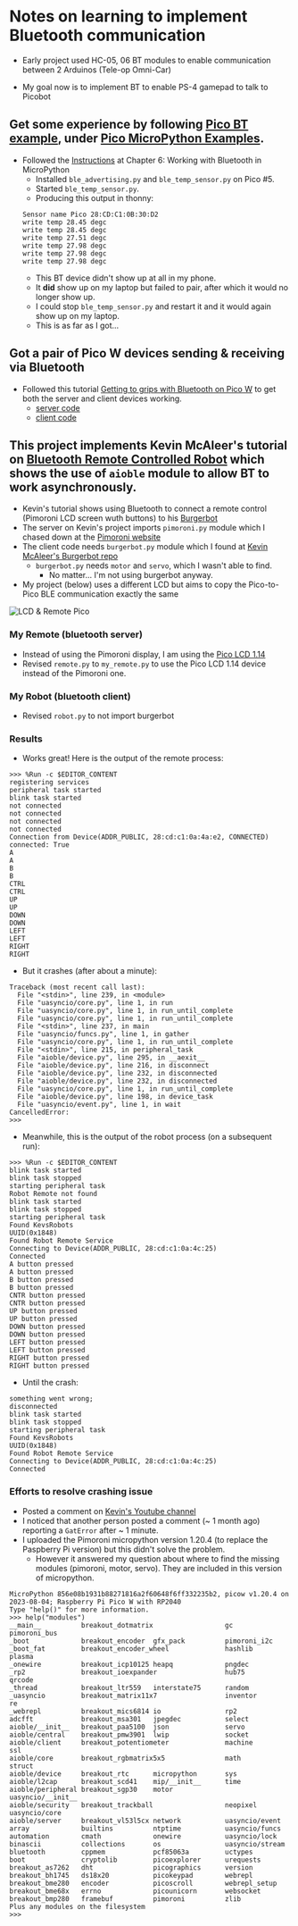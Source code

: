 # Notes on learning to implement Bluetooth communication

* Early project used HC-05, 06 BT modules to enable communication between 2 Arduinos (Tele-op Omni-Car)

* My goal now is to implement BT to enable PS-4 gamepad to talk to Picobot

## Get some experience by following [Pico BT example](https://github.com/raspberrypi/pico-micropython-examples/tree/master/bluetooth), under [Pico MicroPython Examples](https://github.com/raspberrypi/pico-micropython-examples/tree/master).
* Followed the [Instructions](https://datasheets.raspberrypi.com/picow/connecting-to-the-internet-with-pico-w.pdf) at Chapter 6: Working with Bluetooth in MicroPython
    * Installed `ble_advertising.py` and `ble_temp_sensor.py` on Pico #5.
    * Started `ble_temp_sensor.py`.
    * Producing this output in thonny:
    ```
    Sensor name Pico 28:CD:C1:0B:30:D2
    write temp 28.45 degc
    write temp 28.45 degc
    write temp 27.51 degc
    write temp 27.98 degc
    write temp 27.98 degc
    write temp 27.98 degc
    ```
    * This BT device didn't show up at all in my phone.
    * It **did** show up on my laptop but failed to pair, after which it would no longer show up.
    * I could stop `ble_temp_sensor.py` and restart it and it would again show up on my laptop.
    * This is as far as I got...

## Got a pair of Pico W devices sending & receiving via Bluetooth
* Followed this tutorial [Getting to grips with Bluetooth on Pico W](https://www.raspberrypi.com/news/getting-to-grips-with-bluetooth-on-pico-w/?unapproved=1593844&moderation-hash=c09434601e7bbf96b52f26fa1744316c#comment-1593844) to get both the server and client devices working.
    * [server code](https://github.com/raspberrypi/pico-micropython-examples/blob/master/bluetooth/picow_ble_temp_sensor.py)
    * [client code](https://github.com/raspberrypi/pico-micropython-examples/blob/master/bluetooth/picow_ble_temp_reader.py)

## This project implements Kevin McAleer's tutorial on [Bluetooth Remote Controlled Robot](https://www.kevsrobots.com/blog/bluetooth-remote.html) which shows the use of `aioble` module to allow BT to work asynchronously.
* Kevin's tutorial shows using Bluetooth to connect a remote control (Pimoroni LCD screen wuth buttons) to his [Burgerbot](https://github.com/kevinmcaleer/burgerbot)
* The server on Kevin's project imports  `pimoroni.py` module which I chased down at the [Pimoroni website](https://shop.pimoroni.com/products/motor-shim-for-pico?variant=39878468894803)
* The client code needs `burgerbot.py` module which I found at [Kevin McAleer's Burgerbot repo](https://github.com/kevinmcaleer/burgerbot)
    * `burgerbot.py` needs `motor` and `servo`, which I wasn't able to find.
        * No matter... I'm not using burgerbot anyway.
* My project (below) uses a different LCD but aims to copy the Pico-to-Pico BLE communication exactly the same

![LCD & Remote Pico](imgs/lcd_remote.jpg)

### My Remote (bluetooth server)
* Instead of using the Pimoroni display, I am using the [Pico LCD 1.14](https://www.waveshare.com/wiki/Pico-LCD-1.14#Download_Demo_codes)
* Revised `remote.py` to `my_remote.py` to use the Pico LCD 1.14 device instead of the Pimoroni one.

### My Robot (bluetooth client)
* Revised `robot.py` to not import burgerbot

### Results
* Works great! Here is the output of the remote process:

```
>>> %Run -c $EDITOR_CONTENT
registering services
peripheral task started
blink task started
not connected
not connected
not connected
not connected
Connection from Device(ADDR_PUBLIC, 28:cd:c1:0a:4a:e2, CONNECTED)
connected: True
A
A
B
B
CTRL
CTRL
UP
UP
DOWN
DOWN
LEFT
LEFT
RIGHT
RIGHT
```

* But it crashes (after about a minute):
```
Traceback (most recent call last):
  File "<stdin>", line 239, in <module>
  File "uasyncio/core.py", line 1, in run
  File "uasyncio/core.py", line 1, in run_until_complete
  File "uasyncio/core.py", line 1, in run_until_complete
  File "<stdin>", line 237, in main
  File "uasyncio/funcs.py", line 1, in gather
  File "uasyncio/core.py", line 1, in run_until_complete
  File "<stdin>", line 215, in peripheral_task
  File "aioble/device.py", line 295, in __aexit__
  File "aioble/device.py", line 216, in disconnect
  File "aioble/device.py", line 232, in disconnected
  File "aioble/device.py", line 232, in disconnected
  File "uasyncio/core.py", line 1, in run_until_complete
  File "aioble/device.py", line 198, in device_task
  File "uasyncio/event.py", line 1, in wait
CancelledError: 
>>> 
```
* Meanwhile, this is the output of the robot process (on a subsequent run):
```
>>> %Run -c $EDITOR_CONTENT
blink task started
blink task stopped
starting peripheral task
Robot Remote not found
blink task started
blink task stopped
starting peripheral task
Found KevsRobots
UUID(0x1848)
Found Robot Remote Service
Connecting to Device(ADDR_PUBLIC, 28:cd:c1:0a:4c:25)
Connected
A button pressed
A button pressed
B button pressed
B button pressed
CNTR button pressed
CNTR button pressed
UP button pressed
UP button pressed
DOWN button pressed
DOWN button pressed
LEFT button pressed
LEFT button pressed
RIGHT button pressed
RIGHT button pressed
```

* Until the crash:
```
something went wrong; 
disconnected
blink task started
blink task stopped
starting peripheral task
Found KevsRobots
UUID(0x1848)
Found Robot Remote Service
Connecting to Device(ADDR_PUBLIC, 28:cd:c1:0a:4c:25)
Connected
```

### Efforts to resolve crashing issue
* Posted a comment on [Kevin's Youtube channel](https://www.youtube.com/watch?v=-0wCtKz1l78)
* I noticed that another person posted a comment (~ 1 month ago) reporting a `GatError` after ~ 1 minute.
* I uploaded the Pimoroni micropython version 1.20.4 (to replace the Paspberry Pi version) but this didn't solve the problem.
    * However it answered my question about where to find the missing modules (pimoroni, motor, servo). They are included in this version of micropython.
```
MicroPython 856e08b1931b88271816a2f60648f6ff332235b2, picow v1.20.4 on 2023-08-04; Raspberry Pi Pico W with RP2040
Type "help()" for more information.
>>> help("modules")
__main__          breakout_dotmatrix                  gc                pimoroni_bus
_boot             breakout_encoder  gfx_pack          pimoroni_i2c
_boot_fat         breakout_encoder_wheel              hashlib           plasma
_onewire          breakout_icp10125 heapq             pngdec
_rp2              breakout_ioexpander                 hub75             qrcode
_thread           breakout_ltr559   interstate75      random
_uasyncio         breakout_matrix11x7                 inventor          re
_webrepl          breakout_mics6814 io                rp2
adcfft            breakout_msa301   jpegdec           select
aioble/__init__   breakout_paa5100  json              servo
aioble/central    breakout_pmw3901  lwip              socket
aioble/client     breakout_potentiometer              machine           ssl
aioble/core       breakout_rgbmatrix5x5               math              struct
aioble/device     breakout_rtc      micropython       sys
aioble/l2cap      breakout_scd41    mip/__init__      time
aioble/peripheral breakout_sgp30    motor             uasyncio/__init__
aioble/security   breakout_trackball                  neopixel          uasyncio/core
aioble/server     breakout_vl53l5cx network           uasyncio/event
array             builtins          ntptime           uasyncio/funcs
automation        cmath             onewire           uasyncio/lock
binascii          collections       os                uasyncio/stream
bluetooth         cppmem            pcf85063a         uctypes
boot              cryptolib         picoexplorer      urequests
breakout_as7262   dht               picographics      version
breakout_bh1745   ds18x20           picokeypad        webrepl
breakout_bme280   encoder           picoscroll        webrepl_setup
breakout_bme68x   errno             picounicorn       websocket
breakout_bmp280   framebuf          pimoroni          zlib
Plus any modules on the filesystem
>>> 
```
